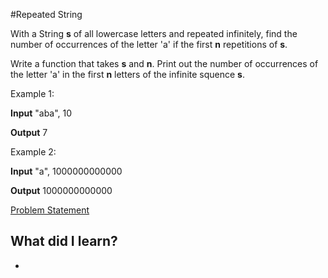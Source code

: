 #Repeated String

With a String __s__ of all lowercase letters and repeated infinitely, find the number of occurrences
of the letter 'a' if the first __n__ repetitions of __s__.

Write a function that takes __s__ and __n__. Print out the number of occurrences of the letter 'a'
in the first __n__ letters of the infinite squence __s__.

Example 1:

__Input__ "aba", 10

__Output__ 7

Example 2:

__Input__ "a", 1000000000000

__Output__ 1000000000000

[Problem Statement](repeated-string.pdf)

## What did I learn?
* 